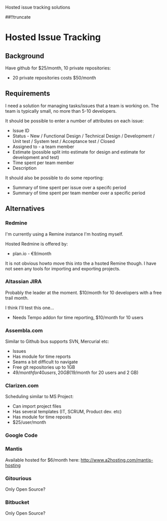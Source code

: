 Hosted issue tracking solutions

[meta:author]: <> (Jonas Colmsjo)
[meta:title]: <> (Hosted issue tracking)
[meta:date]: <> (2012-08-10)
[meta:nested:key]: <> (Metadata value)

##!!truncate


Hosted Issue Tracking
====================


Background
---------

Have github for $25/month, 10 private repositories:

  * 20 private repositories costs $50/month


Requirements
-----------

I need a solution for managing tasks/issues that a team is working on. The team is typically small,
no more than 5-10 developers. 

It should be possible to enter a number of attributes on each issue:

  * Issue ID
  * Status - New / Functional Design / Technical Design / Development / Unit test / System test / Acceptance test / Closed
  * Assigned to - a team member
  * Estimate (possible split into estimate for design and estimate for development and test)
  * Time spent per team member
  * Description


It should also be possible to do some reporting:

  * Summary of time spent per issue over a specifc period
  * Summary of time spent per team member over a specific period  



Alternatives
-----------


### Redmine 

I'm currently using a Remine instance I'm hosting myself. 

Hosted Redmine is offered by:
  * plan.io - €9/month

It is not obvious howto move this into the a hsoted Remine though. I have not seen any tools for importing and exporting projects.


### Altassian JIRA

Probably the leader at the moment. $10/month for 10 developers with a free trail month.

I think I'll test this one...

 * Needs Tempo addon for time reporting, $10/month for 10 users

### Assembla.com

Similar to Github bus supports SVN, Mercurial etc:

 * Issues
 * Has module for time reports
 * Seams a bit difficult to navigate
 * Free git repositories up to 1GB
 * $49/month for 40 users, 20GB ($19/month for 20 users and 2 GB)


### Clarizen.com

Scheduling similar to MS Project:

 * Can import project files
 * Has several templates (IT, SCRUM, Product dev. etc)
 * Has module for time reposts
 * $25/user/month


### Google Code




### Mantis

Available hosted for $6/month here: http://www.a2hosting.com/mantis-hosting


### Gitourious

Only Open Source?



### Bitbucket

Only Open Source?
